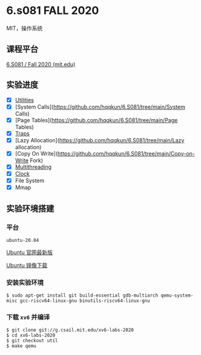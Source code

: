 # 6.s081	FALL 	2020

MIT，操作系统

## 课程平台

[6.S081 / Fall 2020 (mit.edu)](https://pdos.csail.mit.edu/6.828/2020/index.html)

## 实验进度

- [x] [Utilities](https://github.com/hqqkun/6.S081/tree/main/Utilities)
- [x] [System Calls](https://github.com/hqqkun/6.S081/tree/main/System Calls)
- [x] [Page Tables](https://github.com/hqqkun/6.S081/tree/main/Page Tables)
- [x] [Traps](https://github.com/hqqkun/6.S081/tree/main/Traps)
- [x] [Lazy Allocation](https://github.com/hqqkun/6.S081/tree/main/Lazy allocation)
- [x] [Copy On Write](https://github.com/hqqkun/6.S081/tree/main/Copy-on-Write Fork)
- [x] [Multithreading](https://github.com/hqqkun/6.S081/tree/main/Multithread)
- [x] [Clock](https://github.com/hqqkun/6.S081/tree/main/Lock)
- [x] File System
- [x] Mmap

## 实验环境搭建

### 平台

`ubuntu-20.04`

[Ubuntu 官网最新版](https://ubuntu.com/download/desktop)

[Ubuntu 镜像下载](https://launchpad.net/ubuntu/+cdmirrors)

### 安装实验环境

```shell
$ sudo apt-get install git build-essential gdb-multiarch qemu-system-misc gcc-riscv64-linux-gnu binutils-riscv64-linux-gnu
```

### 下载 `xv6` 并编译

```shell
$ git clone git://g.csail.mit.edu/xv6-labs-2020
$ cd xv6-labs-2020
$ git checkout util
$ make qemu
```

